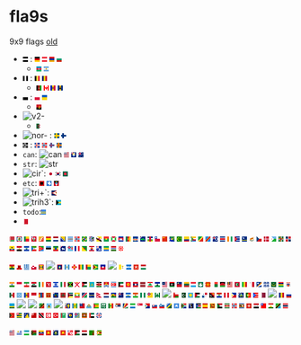 fla9s
=====

9x9 flags [old](https://github.com/octos/fla9s/blob/d3d995f799f50eae9239a366f0c25998fd0c75c6/countries/README.md "old")


- ![h3-](../bw/h3-.png "h3-") : ![de](de.png) ![at](at.png) ![am](am.png) ![](bg.png)
  - ![az](az.png) ![ar](ar.png)
- ![v3-](../bw/v3-.png "v3-") :  ![be](be.png) ![td](td.png)
  - ![af](af.png) ![ca](ca.png) ![ad](ad.png) ![bb](bb.png)
- ![h2-](../bw/h2-.png "h2-") : ![pl](pl.png) ![ua](ua.png)
  - ![ao](ao.png)
- ![v2-](../bw/v2-.png "v2-")
  - ![dz](dz.png)
- ![nor-](../bw/nor-.png "nor-") : ![se](se.png) ![fi](fi.png)
- ![nor+](../bw/nor+.png "nor+") : ![is](is.png) ![no](no.png) ![fo](fo.png) ![ax](ax.png)
- `can`: ![can](/bw/can.png) ![us](us.png) ![ai](ai.png) ![au](au.png)
- `str`: ![str](/bw/str.png)
- ![cir](../bw/cir.png "cir")`:  ![jp](jp.png) ![kr](kr.png) ![bd](bd.png)
- `etc`: ![al](al.png) ![aq](aq.png) ![ag](ag.png)
- ![tri+](../bw/tri+.png "tri+")`: ![as](as.png)
- ![trih3](../bw/trih3.png "trih3")`: ![bs](bs.png)
- `todo`:![aw](aw.png)
- ![bh](bh.png)




![by](by.png)
![bz](bz.png)
![bj](bj.png)
![bm](bm.png)
![bt](bt.png)
![bo](bo.png)
![bq](bq.png)
![ba](ba.png)
![bw](bw.png)
![bv](bv.png)
![br](br.png)
![io](io.png)
![bn](bn.png)
![bf](bf.png)
![bi](bi.png)
![kh](kh.png)
![cm](cm.png)
![cv](cv.png)
![ky](ky.png)
![cf](cf.png)
![cl](cl.png)
![cn](cn.png)
![cx](cx.png)
![cc](cc.png)
![co](co.png)
![km](km.png)
![cg](cg.png)
![cd](cd.png)
![ck](ck.png)
![cr](cr.png)
![ci](ci.png)
![cu](cu.png)
![cw](cw.png)
![cy](cy.png)
![cz](cz.png)
![dk](dk.png)
![dj](dj.png)
![dm](dm.png)
![do](do.png)
![ec](ec.png)
![eg](eg.png)
![sv](sv.png)
![gq](gq.png)
![er](er.png)
![ee](ee.png)
![et](et.png)
![fk](fk.png)
![fj](fj.png)
![](fr.png)
![](gf.png)
![](pf.png)
![](tf.png)
![](ga.png)
![](gm.png)
![](ge.png)

![](gh.png)
![](gi.png)
![](gr.png)
![](gl.png)
![](gd.png)
![](gp.png)
![](gu.png)
![](gt.png)
![](gg.png)
![](gn.png)
![](gw.png)
![](gy.png)
![](ht.png)
![](hm.png)
![](va.png)
![](hn.png)
![](hk.png)
![](hu.png)

![](in.png)
![](id.png)
![](ir.png)
![](iq.png)
![](ie.png)
![](im.png)
![](il.png)
![](it.png)
![](jm.png)
![](je.png)
![](jo.png)
![](kz.png)
![](ke.png)
![](ki.png)
![](kp.png)
![](kw.png)
![](kg.png)
![](la.png)
![](lv.png)
![](lb.png)
![](ls.png)
![](lr.png)
![](ly.png)
![](li.png)
![](lt.png)
![](lu.png)
![](mo.png)
![](mk.png)
![](mg.png)
![](mw.png)
![](my.png)
![](mv.png)
![](ml.png)
![](mt.png)
![](mh.png)
![](mq.png)
![](mr.png)
![](mu.png)
![](yt.png)
![](mx.png)
![](fm.png)
![](md.png)
![](mc.png)
![](mn.png)
![](me.png)
![](ms.png)
![](ma.png)
![](mz.png)
![](mm.png)
![](na.png)
![](nr.png)
![](np.png)
![](nl.png)
![](nc.png)
![](nz.png)
![](ni.png)
![](ne.png)
![](ng.png)
![](nu.png)
![](nf.png)
![](mp.png)
![](om.png)
![](pk.png)
![](pw.png)
![](ps.png)
![](pa.png)
![](pg.png)
![](py.png)
![](pe.png)
![](ph.png)
![](pn.png)
![](pt.png)
![](pr.png)
![](qa.png)
![](re.png)
![](ro.png)
![](ru.png)
![](rw.png)
![](bl.png)
![](sh.png)
![](kn.png)
![](lc.png)
![](mf.png)
![](pm.png)
![](vc.png)
![](ws.png)
![](sm.png)
![](st.png)
![](sa.png)
![](sn.png)
![](rs.png)
![](sc.png)
![](sl.png)
![](sg.png)
![](sx.png)
![](sk.png)
![](si.png)
![](sb.png)
![](so.png)
![](za.png)
![](gs.png)
![](ss.png)
![](es.png)
![](lk.png)
![](sd.png)
![](sr.png)
![](sj.png)
![](sz.png)
![](ch.png)
![](sy.png)
![](tw.png)
![](tj.png)
![](tz.png)
![](th.png)
![](tl.png)
![](tg.png)
![](tk.png)
![](to.png)
![](tt.png)
![](tn.png)
![](tr.png)
![](tm.png)
![](tc.png)
![](tv.png)
![](ug.png)
![](ae.png)
![](gb.png)

![](um.png)
![](uy.png)
![](uz.png)
![](vu.png)
![](ve.png)
![](vn.png)
![](vg.png)
![](vi.png)
![](wf.png)
![](eh.png)
![](ye.png)
![](zm.png)
![](zw.png)

